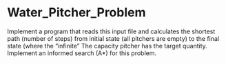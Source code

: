 # Water_Pitcher_Problem
Implement a program that reads this input file and calculates the shortest path (number of steps) from initial state (all pitchers are empty) to the final state (where the “infinite” The capacity pitcher has the target quantity. Implement an informed search (A*) for this problem. 
